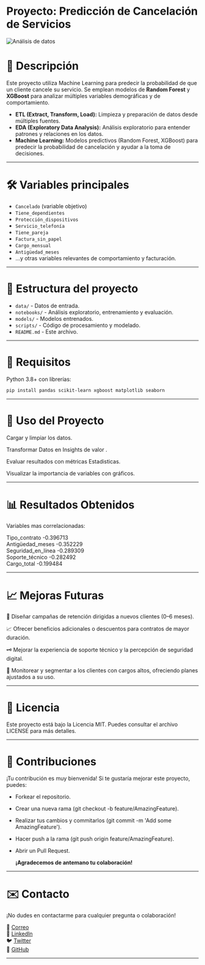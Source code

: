  #                                                    Proyecto: Predicción de Cancelación de Servicios

![Análisis de datos](https://image.lexica.art/full_webp/7b3d9d65-32a9-4468-bded-d1c2926f77da)

# 🧠 Descripción

Este proyecto utiliza Machine Learning para predecir la probabilidad de que un cliente cancele su servicio. Se emplean modelos de **Random Forest** y **XGBoost** para analizar múltiples variables demográficas y de comportamiento.

- **ETL (Extract, Transform, Load):** Limpieza y preparación de datos desde múltiples fuentes.
- **EDA (Exploratory Data Analysis):** Análisis exploratorio para entender patrones y relaciones en los datos.
- **Machine Learning:** Modelos predictivos (Random Forest, XGBoost) para predecir la probabilidad de cancelación y ayudar a la toma de decisiones.

---

# 🛠️ Variables principales

- `Cancelado` (variable objetivo)
- `Tiene_dependientes`
- `Protección_dispositivos`
- `Servicio_telefonía`
- `Tiene_pareja`
- `Factura_sin_papel`
- `Cargo_mensual`
- `Antigüedad_meses`
- ...y otras variables relevantes de comportamiento y facturación.

---

# 📂 Estructura del proyecto

- `data/` - Datos de entrada.
- `notebooks/` - Análisis exploratorio, entrenamiento y evaluación.
- `models/` - Modelos entrenados.
- `scripts/` - Código de procesamiento y modelado.
- `README.md` - Este archivo.

---

# 🔑 Requisitos

Python 3.8+ con librerías:

```bash
pip install pandas scikit-learn xgboost matplotlib seaborn
```
---

# 🚀 Uso del Proyecto
Cargar y limpiar los datos.

Transformar Datos en Insights de valor .

Evaluar resultados con métricas Estadisticas.

Visualizar la importancia de variables con gráficos.

---
# 📊 Resultados Obtenidos

 Variables mas correlacionadas: 

  Tipo_contrato        -0.396713  
  Antigüedad_meses     -0.352229  
  Seguridad_en_línea   -0.289309   
  Soporte_técnico      -0.282492  
  Cargo_total          -0.199484  
  
---
# 📈 Mejoras Futuras

 🚀 Diseñar campañas de retención dirigidas a nuevos clientes (0–6 meses).
 
 📈 Ofrecer beneficios adicionales o descuentos para contratos de mayor duración.
 
 🗝️ Mejorar la experiencia de soporte técnico y la percepción de seguridad digital.
 
 🎯 Monitorear y segmentar a los clientes con cargos altos, ofreciendo planes ajustados a su uso.

---
# 📄 Licencia  

  Este proyecto está bajo la Licencia MIT. Puedes consultar el archivo LICENSE para más detalles.

---

# 🤝 Contribuciones
¡Tu contribución es muy bienvenida! Si te gustaría mejorar este proyecto, puedes:

- Forkear el repositorio.
- Crear una nueva rama (git checkout -b feature/AmazingFeature).
- Realizar tus cambios y commitarlos (git commit -m 'Add some AmazingFeature').

- Hacer push a la rama (git push origin feature/AmazingFeature).
- Abrir un Pull Request.

  **¡Agradecemos de antemano tu colaboración!**
  
---

# ✉️ Contacto
¡No dudes en contactarme para cualquier pregunta o colaboración!

📧 [Correo](mailto:angeltroncoso2019@outlook.es)  
🔗 [LinkedIn](https://www.linkedin.com/in/angeltroncoso)  
🐦 [Twitter](https://twitter.com/angeltronc26452)  
💼 [GitHub](https://github.com/angeltroncoso)  

---
